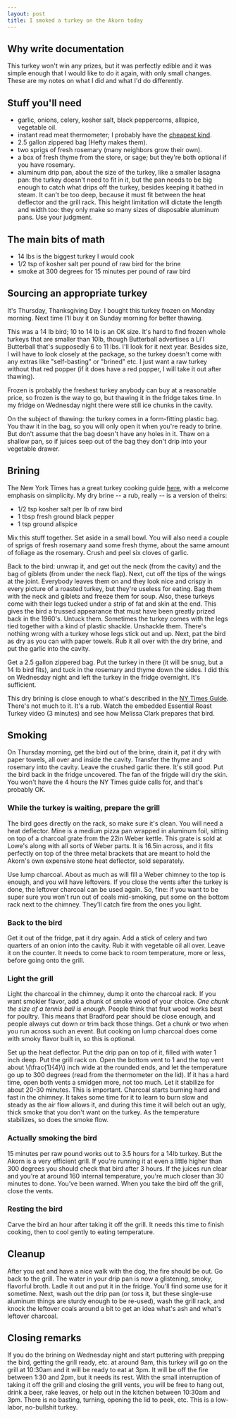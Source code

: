 ```yaml
---
layout: post
title: I smoked a turkey on the Akorn today
---
```


## Why write documentation

This turkey won't win any prizes, but it was perfectly edible and it was simple enough that I would like to do it again, with only small changes. These are my notes on what I did and what I'd do differently.

## Stuff you'll need

* garlic, onions, celery, kosher salt, black peppercorns, allspice, vegetable oil.
* instant read meat thermometer; I probably have the [cheapest kind](http://www.ebay.com/itm/like/252057409077?ul_noapp=true&chn=ps&lpid=82).
* 2.5 gallon zippered bag (Hefty makes them).
* two sprigs of fresh rosemary (many neighbors grow their own).
* a box of fresh thyme from the store, or sage; but they're both optional if you have rosemary.
* aluminum drip pan, about the size of the turkey, like a smaller lasagna pan: the turkey doesn't need to fit in it, but the pan needs to be big enough to catch what drips off the turkey, besides keeping it bathed in steam. It can't be too deep, because it must fit between the heat deflector and the grill rack. This height limitation will dictate the length and width too: they only make so many sizes of disposable aluminum pans. Use your judgment.

## The main bits of math

* 14 lbs is the biggest turkey I would cook
* 1/2 tsp of kosher salt per pound of raw bird for the brine
* smoke at 300 degrees for 15 minutes per pound of raw bird

## Sourcing an appropriate turkey

It's Thursday, Thanksgiving Day. I bought this turkey frozen on Monday morning. Next time I'll buy it on Sunday morning for better thawing.

This was a 14 lb bird; 10 to 14 lb is an OK size. It's hard to find frozen whole turkeys that are smaller than 10lb, though Butterball advertises a Li'l Butterball that's supposedly 6 to 11 lbs. I'll look for it next year. Besides size, I will have to look closely at the package, so the turkey doesn't come with any extras like "self-basting" or "brined" etc. I just want a raw turkey without that red popper (if it does have a red popper, I will take it out after thawing). 

Frozen is probably the freshest turkey anybody can buy at a reasonable price, so frozen is the way to go, but thawing it in the fridge takes time. In my fridge on Wednesday night there were still ice chunks in the cavity. 

On the subject of thawing: the turkey comes in a form-fitting plastic bag. You thaw it in the bag, so you will only open it when you're ready to brine. But don't assume that the bag doesn't have any holes in it. Thaw on a shallow pan, so if juices seep out of the bag they don't drip into your vegetable drawer.

## Brining

The New York Times has a great turkey cooking guide [here](http://cooking.nytimes.com/guides/how-to-cook-turkey#guide-recipe), with a welcome emphasis on simplicity. My dry brine -- a rub, really -- is a version of theirs:

- 1/2 tsp kosher salt per lb of raw bird
- 1 tbsp fresh ground black pepper
- 1 tsp ground allspice

Mix this stuff together. Set aside in a small bowl. You will also need a couple of sprigs of fresh rosemary aand some fresh thyme, about the same amount of foliage as the rosemary. Crush and peel six cloves of garlic.

Back to the bird: unwrap it, and get out the neck (from the cavity) and the bag of giblets (from under the neck flap). Next, cut off the tips of the wings at the joint. Everybody leaves them on and they look nice and crispy in every picture of a roasted turkey, but they're useless for eating. Bag them with the neck and giblets and freeze them for soup. Also, these turkeys come with their legs tucked under a strip of fat and skin at the end. This gives the bird a trussed appearance that must have been greatly prized back in the 1960's. Untuck them. Sometimes the turkey comes with the legs tied together with a kind of plastic shackle. Unshackle them. There's nothing wrong with a turkey whose legs stick out and up. Next, pat the bird as dry as you can with paper towels. Rub it all over with the dry brine, and put the garlic into the cavity.

Get a 2.5 gallon zippered bag. Put the turkey in there (it will be snug, but a 14 lb bird fits), and tuck in the rosemary and thyme down the sides. I did this on Wednesday night and left the turkey in the fridge overnight. It's sufficient.

This dry brining is close enough to what's described in the [NY Times Guide](http://cooking.nytimes.com/guides/how-to-cook-turkey#guide-recipe). There's not much to it. It's a rub. Watch the embedded Essential Roast Turkey video (3 minutes) and see how Melissa Clark prepares that bird.

## Smoking

On Thursday morning, get the bird out of the brine, drain it, pat it dry with paper towels, all over and inside the cavity.  Transfer the thyme and rosemary into the cavity. Leave the crushed garlic there. It's still good. Put the bird back in the fridge uncovered. The fan of the frigde will dry the skin. You won't have the 4 hours the NY Times guide calls for, and that's probably OK.

### While the turkey is waiting, prepare the grill

The bird goes directly on the rack, so make sure it's clean. You will need a heat deflector. Mine is a medium pizza pan wrapped in aluminum foil, sitting on top of a charcoal grate from the 22in Weber kettle. This grate is sold at Lowe's along with all sorts of Weber parts. It is 16.5in across, and it fits perfectly on top of the three metal brackets that are meant to hold the Akorn's own expensive stone heat deflector, sold separately.

Use lump charcoal. About as much as will fill a Weber chimney to the top is enough, and you will have leftovers. If you close the vents after the turkey is done, the leftover charcoal can be used again. So, fine: if you want to be super sure you won't run out of coals mid-smoking, put some on the bottom rack next to the chimney. They'll catch fire from the ones you light.

### Back to the bird

Get it out of the fridge, pat it dry again. Add a stick of celery and two quarters of an onion into the cavity. Rub it with vegetable oil all over. Leave it on the counter. It needs to come back to room temperature, more or less, before going onto the grill.

### Light the grill

Light the charcoal in the chimney, dump it onto the charcoal rack. If you want smokier flavor, add a chunk of smoke wood of your choice. _One chunk the size of a tennis ball is enough._ People think that fruit wood works best for poultry. This means that Bradford pear should be close enough, and people always cut down or trim back those things. Get a chunk or two when you run across such an event. But cooking on lump charcoal does come with smoky flavor built in, so this is optional.

Set up the heat deflector. Put the drip pan on top of it, filled with water 1 inch deep. Put the grill rack on. Open the bottom vent to 1 and the top vent about \\(\frac{1}{4}\\) inch wide at the rounded ends, and let the temperature go up to 300 degrees (read from the thermometer on the lid). If it has a hard time, open both vents a smidgen more, not too much. Let it stabilize for about 20-30 minutes. This is important. Charcoal starts burning hard and fast in the chimney. It takes some time for it to learn to burn slow and steady as the air flow allows it, and during this time it will belch out an ugly, thick smoke that you don't want on the turkey. As the temperature stabilizes, so does the smoke flow.

### Actually smoking the bird

15 minutes per raw pound works out to 3.5 hours for a 14lb turkey. But the Akorn is a very efficient grill. If you're running it at even a little higher than 300 degrees you should check that bird after 3 hours. If the juices run clear and you're at around 160 internal temperature, you're much closer than 30 minutes to done. You've been warned. When you take the bird off the grill, close the vents.

### Resting the bird

Carve the bird an hour after taking it off the grill. It needs this time to finish cooking, then to cool gently to eating temperature.

## Cleanup

After you eat and have a nice walk with the dog, the fire should be out. Go back to the grill. The water in your drip pan is now a glistening, smoky, flavorful broth. Ladle it out and put it in the fridge. You'll find some use for it sometime. Next, wash out the drip pan (or toss it, but these single-use aluminum things are sturdy enough to be re-used), wash the grill rack, and knock the leftover coals around a bit to get an idea what's ash and what's leftover charcoal.

## Closing remarks

If you do the brining on Wednesday night and start puttering with prepping the bird, getting the grill ready, etc. at around 9am, this turkey will go on the grill at 10:30am and it will be ready to eat at 3pm. It will be off the fire between 1:30 and 2pm, but it needs its rest. With the small interruption of taking it off the grill and closing the grill vents, you will be free to hang out, drink a beer, rake leaves, or help out in the kitchen between 10:30am and 3pm. There is no basting, turning, opening the lid to peek, etc. This is a low-labor, no-bullshit turkey.

